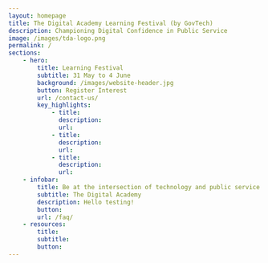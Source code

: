 ```yaml
---
layout: homepage
title: The Digital Academy Learning Festival (by GovTech)
description: Championing Digital Confidence in Public Service
image: /images/tda-logo.png
permalink: /
sections:
    - hero:
        title: Learning Festival
        subtitle: 31 May to 4 June
        background: /images/website-header.jpg
        button: Register Interest
        url: /contact-us/
        key_highlights:
            - title: 
              description: 
              url: 
            - title: 
              description: 
              url: 
            - title: 
              description:
              url: 
    - infobar:
        title: Be at the intersection of technology and public service
        subtitle: The Digital Academy
        description: Hello testing!
        button: 
        url: /faq/
    - resources:
        title:
        subtitle:
        button:
---
```


